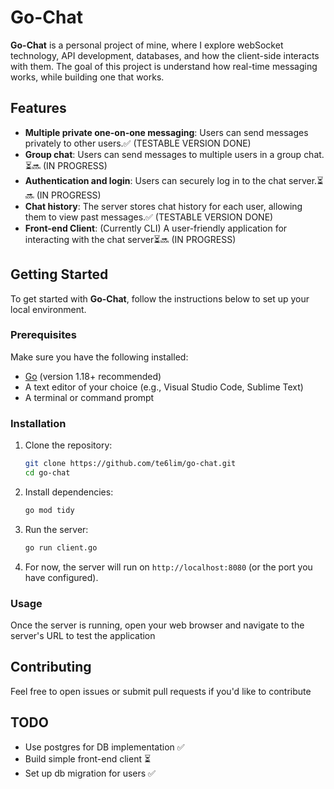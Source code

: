 # Go-Chat

**Go-Chat** is a personal project of mine, where I explore webSocket technology, API development, databases, and how the client-side interacts with them. The goal of this project is understand how real-time messaging works, while building one that works.

## Features

- **Multiple private one-on-one messaging**: Users can send messages privately to other users.✅ (TESTABLE VERSION DONE)
- **Group chat**: Users can send messages to multiple users in a group chat.⏳🔜 (IN PROGRESS)
- **Authentication and login**: Users can securely log in to the chat server.⏳🔜 (IN PROGRESS)
- **Chat history**: The server stores chat history for each user, allowing them to view past messages.✅ (TESTABLE VERSION DONE)
- **Front-end Client**: (Currently CLI) A user-friendly application for interacting with the chat server⏳🔜 (IN PROGRESS)

## Getting Started

To get started with **Go-Chat**, follow the instructions below to set up your local environment.

### Prerequisites

Make sure you have the following installed:

- [Go](https://golang.org/dl/) (version 1.18+ recommended)
- A text editor of your choice (e.g., Visual Studio Code, Sublime Text)
- A terminal or command prompt

### Installation

1. Clone the repository:

   ```bash
   git clone https://github.com/te6lim/go-chat.git
   cd go-chat
   ```

2. Install dependencies:

   ```bash
   go mod tidy
   ```

3. Run the server:

   ```bash
   go run client.go
   ```

4. For now, the server will run on `http://localhost:8080` (or the port you have configured).

### Usage

Once the server is running, open your web browser and navigate to the server's URL to test the application

## Contributing

Feel free to open issues or submit pull requests if you'd like to contribute

## TODO

- Use postgres for DB implementation ✅
- Build simple front-end client ⏳
- Set up db migration for users ✅
